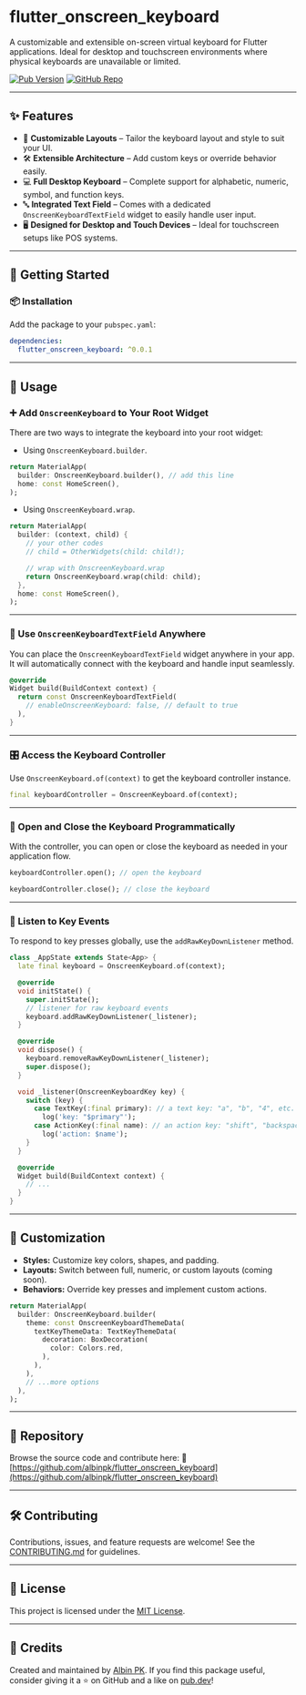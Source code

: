 # flutter_onscreen_keyboard

A customizable and extensible on-screen virtual keyboard for Flutter applications. Ideal for desktop and touchscreen environments where physical keyboards are unavailable or limited.

[![Pub Version](https://img.shields.io/pub/v/flutter_onscreen_keyboard.svg)](https://pub.dev/packages/flutter_onscreen_keyboard)
[![GitHub Repo](https://img.shields.io/badge/GitHub-albinpk/flutter_onscreen_keyboard-blue?logo=github)](https://github.com/albinpk/flutter_onscreen_keyboard)

---

## ✨ Features

- 🧩 **Customizable Layouts** – Tailor the keyboard layout and style to suit your UI.
- 🛠️ **Extensible Architecture** – Add custom keys or override behavior easily.
- 💻 **Full Desktop Keyboard** – Complete support for alphabetic, numeric, symbol, and function keys.
- 🔤 **Integrated Text Field** – Comes with a dedicated `OnscreenKeyboardTextField` widget to easily handle user input.
- 🖥️ **Designed for Desktop and Touch Devices** – Ideal for touchscreen setups like POS systems.

---

## 🚀 Getting Started

### 📦 Installation

Add the package to your `pubspec.yaml`:

```yaml
dependencies:
  flutter_onscreen_keyboard: ^0.0.1
```

---

## 🧪 Usage

### ➕ Add `OnscreenKeyboard` to Your Root Widget

There are two ways to integrate the keyboard into your root widget:

- Using `OnscreenKeyboard.builder`.

```dart
return MaterialApp(
  builder: OnscreenKeyboard.builder(), // add this line
  home: const HomeScreen(),
);
```

- Using `OnscreenKeyboard.wrap`.

```dart
return MaterialApp(
  builder: (context, child) {
    // your other codes
    // child = OtherWidgets(child: child!);

    // wrap with OnscreenKeyboard.wrap
    return OnscreenKeyboard.wrap(child: child);
  },
  home: const HomeScreen(),
);
```

---

### 🧾 Use `OnscreenKeyboardTextField` Anywhere

You can place the `OnscreenKeyboardTextField` widget anywhere in your app. It will automatically connect with the keyboard and handle input seamlessly.

```dart
@override
Widget build(BuildContext context) {
  return const OnscreenKeyboardTextField(
    // enableOnscreenKeyboard: false, // default to true
  ),
}
```

---

### 🎛️ Access the Keyboard Controller

Use `OnscreenKeyboard.of(context)` to get the keyboard controller instance.

```dart
final keyboardController = OnscreenKeyboard.of(context);
```

---

### 📂 Open and Close the Keyboard Programmatically

With the controller, you can open or close the keyboard as needed in your application flow.

```dart
keyboardController.open(); // open the keyboard

keyboardController.close(); // close the keyboard
```

---

### 🎹 Listen to Key Events

To respond to key presses globally, use the `addRawKeyDownListener` method.

```dart
class _AppState extends State<App> {
  late final keyboard = OnscreenKeyboard.of(context);

  @override
  void initState() {
    super.initState();
    // listener for raw keyboard events
    keyboard.addRawKeyDownListener(_listener);
  }

  @override
  void dispose() {
    keyboard.removeRawKeyDownListener(_listener);
    super.dispose();
  }

  void _listener(OnscreenKeyboardKey key) {
    switch (key) {
      case TextKey(:final primary): // a text key: "a", "b", "4", etc.
        log('key: "$primary"');
      case ActionKey(:final name): // an action key: "shift", "backspace", etc.
        log('action: $name');
    }
  }

  @override
  Widget build(BuildContext context) {
    // ...
  }
}
```

---

## 🎨 Customization

- **Styles:** Customize key colors, shapes, and padding.
- **Layouts:** Switch between full, numeric, or custom layouts (coming soon).
- **Behaviors:** Override key presses and implement custom actions.

```dart
return MaterialApp(
  builder: OnscreenKeyboard.builder(
    theme: const OnscreenKeyboardThemeData(
      textKeyThemeData: TextKeyThemeData(
        decoration: BoxDecoration(
          color: Colors.red,
        ),
      ),
    ),
    // ...more options
  ),
);
```

---

## 📂 Repository

Browse the source code and contribute here:
🔗 [https://github.com/albinpk/flutter_onscreen_keyboard](https://github.com/albinpk/flutter_onscreen_keyboard)

---

## 🛠️ Contributing

Contributions, issues, and feature requests are welcome!
See the [CONTRIBUTING.md](https://github.com/albinpk/flutter_onscreen_keyboard/blob/main/CONTRIBUTING.md) for guidelines.

---

## 📄 License

This project is licensed under the [MIT License](LICENSE).

---

## 🙌 Credits

Created and maintained by [Albin PK](https://github.com/albinpk).
If you find this package useful, consider giving it a ⭐ on GitHub and a like on [pub.dev](https://pub.dev/packages/flutter_onscreen_keyboard)!
